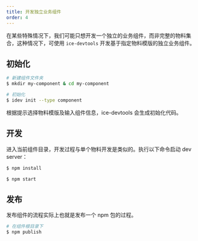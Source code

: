 ```yaml
---
title: 开发独立业务组件
order: 4
---
```


在某些特殊情况下，我们可能只想开发一个独立的业务组件，而非完整的物料集合，这种情况下，可使用 `ice-devtools` 开发基于指定物料模版的独立业务组件。

## 初始化

```bash
# 新建组件文件夹
$ mkdir my-component & cd my-component

# 初始化
$ idev init --type component
```

根据提示选择物料模版及输入组件信息，ice-devtools 会生成初始化代码。

## 开发

进入当前组件目录，开发过程与单个物料开发是类似的。执行以下命令启动 dev server：

```bash
$ npm install

$ npm start
```

## 发布

发布组件的流程实际上也就是发布一个 npm 包的过程。

```bash
# 在组件根目录下
$ npm publish
```
